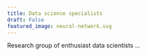 ```yaml
---
title: Data science specialists
draft: False
featured_image: neural-network.svg
---
```


Research group of enthusiast data scientists ...
